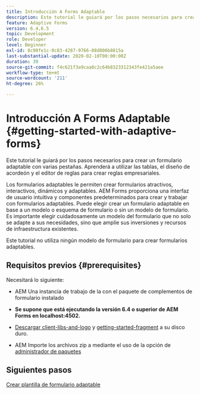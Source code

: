```yaml
---
title: Introducción A Forms Adaptable
description: Este tutorial le guiará por los pasos necesarios para crear un formulario adaptable con varias pestañas. Aprenderá a utilizar las tablas, el diseño de acordeón y el editor de reglas para crear reglas empresariales.
feature: Adaptive Forms
version: 6.4,6.5
topic: Development
role: Developer
level: Beginner
exl-id: 8c90fe1c-0c83-4287-9766-08d806b8815a
last-substantial-update: 2020-02-10T00:00:00Z
duration: 39
source-git-commit: f4c621f3a9caa8c2c64b8323312343fe421a5aee
workflow-type: tm+mt
source-wordcount: '211'
ht-degree: 26%

---
```


# Introducción A Forms Adaptable {#getting-started-with-adaptive-forms}

Este tutorial le guiará por los pasos necesarios para crear un formulario adaptable con varias pestañas. Aprenderá a utilizar las tablas, el diseño de acordeón y el editor de reglas para crear reglas empresariales.

Los formularios adaptables le permiten crear formularios atractivos, interactivos, dinámicos y adaptables. AEM Forms proporciona una interfaz de usuario intuitiva y componentes predeterminados para crear y trabajar con formularios adaptables. Puede elegir crear un formulario adaptable en base a un modelo o esquema de formulario o sin un modelo de formulario. Es importante elegir cuidadosamente un modelo del formulario que no solo se adapte a sus necesidades, sino que amplíe sus inversiones y recursos de infraestructura existentes.

Este tutorial no utiliza ningún modelo de formulario para crear formularios adaptables.

## Requisitos previos {#prerequisites}

Necesitará lo siguiente:

* AEM Una instancia de trabajo de la con el paquete de complementos de formulario instalado

* **Se supone que está ejecutando la versión 6.4 o superior de AEM Forms en localhost:4502.**

* [Descargar client-libs-and-logo](assets/client-libs-and-logo.zip) y [getting-started-fragment](assets/getting-started-fragment.zip) a su disco duro.

* AEM Importe los archivos zip a mediante el uso de la opción de [administrador de paquetes](http://localhost:4502/crx/packmgr/index.jsp)

## Siguientes pasos

[Crear plantilla de formulario adaptable](./create-adaptive-form-template.md)
